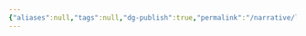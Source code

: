 ```yaml
---
{"aliases":null,"tags":null,"dg-publish":true,"permalink":"/narrative/locations/worlds/comcast/","dgPassFrontmatter":true}
---
```


